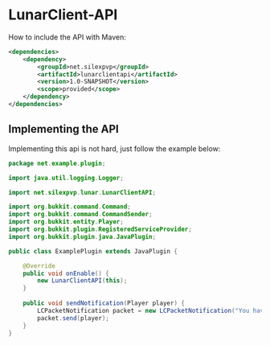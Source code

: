 # LunarClient-API

How to include the API with Maven:
```xml
<dependencies>
    <dependency>
        <groupId>net.silexpvp</groupId>
        <artifactId>lunarclientapi</artifactId>
        <version>1.0-SNAPSHOT</version>
        <scope>provided</scope>
    </dependency>
</dependencies>
```
## Implementing the API
Implementing this api is not hard, just follow the example below:

```java
package net.example.plugin;

import java.util.logging.Logger;

import net.silexpvp.lunar.LunarClientAPI;

import org.bukkit.command.Command;
import org.bukkit.command.CommandSender;
import org.bukkit.entity.Player;
import org.bukkit.plugin.RegisteredServiceProvider;
import org.bukkit.plugin.java.JavaPlugin;

public class ExamplePlugin extends JavaPlugin {

    @Override
    public void onEnable() {
        new LunarClientAPI(this);
    }
    
    public void sendNotification(Player player) {
        LCPacketNotification packet = new LCPacketNotification("You have been authenticated", TimeUnit.SECONDS.toMillis(5), LCPacketNotification.Level.INFO);
        packet.send(player);
    }
}
```
